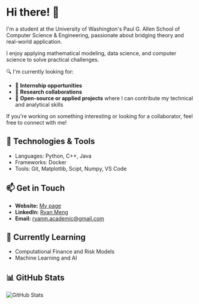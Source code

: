 # Hi there! 👋

I'm a student at the University of Washington's Paul G. Allen School of Computer Science & Engineering, passionate about bridging theory and real-world application.

I enjoy applying mathematical modeling, data science, and computer science to solve practical challenges.

🔍 I'm currently looking for:
- 💼 **Internship opportunities**
- 🤝 **Research collaborations**
- 🔧 **Open-source or applied projects** where I can contribute my technical and analytical skills

If you're working on something interesting or looking for a collaborator, feel free to connect with me!

## 🔧 Technologies & Tools
- Languages: Python, C++, Java
- Frameworks: Docker
- Tools: Git, Matplotlib, Scipt, Numpy, VS Code

## 📫 Get in Touch
- **Website:** [My page](https://lykcc.com)
- **LinkedIn:** [Ryan Meng](https://www.linkedin.com/in/ryan-meng-1120b6253/)
- **Email:**  ryanm.academic@gmail.com

## 🌱 Currently Learning
- Computational Finance and Risk Models
- Machine Learning and AI

## 📊 GitHub Stats
![GitHub Stats](https://github-readme-stats.vercel.app/api?username=LYK-CC&show_icons=true&theme=radical)











